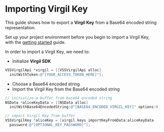 # Importing Virgil Key

This guide shows how to export a **Virgil Key** from a Base64 encoded string representation.

Set up your project environment before you begin to import a Virgil Key, with the [getting started](/documentation-objectivec/guides/configuration/client-configuration.md) guide.

In order to import a Virgil Key, we need to:

- Initialize **Virgil SDK**

```objectivec
VSSVirgilApi *virgil = [[VSSVirgilApi alloc]
  initWithToken:@"[YOUR_ACCESS_TOKEN_HERE]"];
```

- Choose a Base64 encoded string
- Import the Virgil Key from the Base64 encoded string

```objectivec
// initialize a buffer from base64 encoded string
NSData *aliceKeyData = [[NSData alloc]
  initWithBase64EncodedString:@"[BASE64_ENCODED_VIRGIL_KEY]" options:0];

// import Virgil Key from buffer
VSSVirgilKey *aliceKey = [virgil.keys importKeyFromData:aliceKeyData
  password:@"[OPTIONAL_KEY_PASSWORD]"];
```
